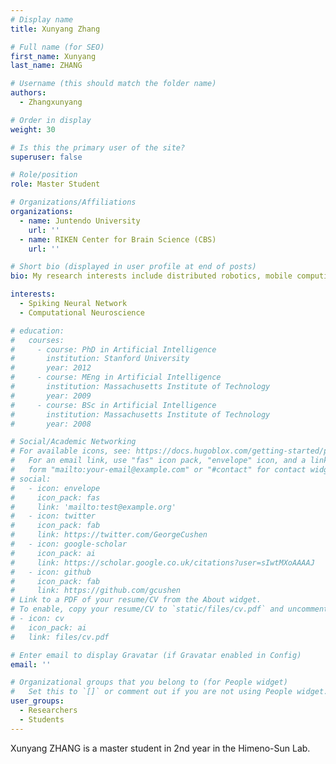 ```yaml
---
# Display name
title: Xunyang Zhang

# Full name (for SEO)
first_name: Xunyang
last_name: ZHANG

# Username (this should match the folder name)
authors:
  - Zhangxunyang

# Order in display
weight: 30

# Is this the primary user of the site?
superuser: false

# Role/position
role: Master Student

# Organizations/Affiliations
organizations:
  - name: Juntendo University
    url: ''
  - name: RIKEN Center for Brain Science (CBS)
    url: ''

# Short bio (displayed in user profile at end of posts)
bio: My research interests include distributed robotics, mobile computing and programmable matter.

interests:
  - Spiking Neural Network
  - Computational Neuroscience

# education:
#   courses:
#     - course: PhD in Artificial Intelligence
#       institution: Stanford University
#       year: 2012
#     - course: MEng in Artificial Intelligence
#       institution: Massachusetts Institute of Technology
#       year: 2009
#     - course: BSc in Artificial Intelligence
#       institution: Massachusetts Institute of Technology
#       year: 2008

# Social/Academic Networking
# For available icons, see: https://docs.hugoblox.com/getting-started/page-builder/#icons
#   For an email link, use "fas" icon pack, "envelope" icon, and a link in the
#   form "mailto:your-email@example.com" or "#contact" for contact widget.
# social:
#   - icon: envelope
#     icon_pack: fas
#     link: 'mailto:test@example.org'
#   - icon: twitter
#     icon_pack: fab
#     link: https://twitter.com/GeorgeCushen
#   - icon: google-scholar
#     icon_pack: ai
#     link: https://scholar.google.co.uk/citations?user=sIwtMXoAAAAJ
#   - icon: github
#     icon_pack: fab
#     link: https://github.com/gcushen
# Link to a PDF of your resume/CV from the About widget.
# To enable, copy your resume/CV to `static/files/cv.pdf` and uncomment the lines below.
# - icon: cv
#   icon_pack: ai
#   link: files/cv.pdf

# Enter email to display Gravatar (if Gravatar enabled in Config)
email: ''

# Organizational groups that you belong to (for People widget)
#   Set this to `[]` or comment out if you are not using People widget.
user_groups:
  - Researchers
  - Students
---
```


Xunyang ZHANG is a master student in 2nd year in the Himeno-Sun Lab.
